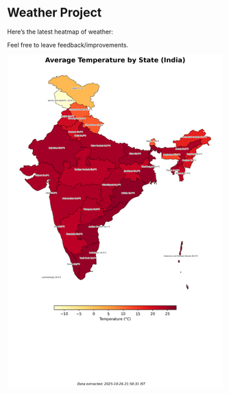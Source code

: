 # Weather Project

Here’s the latest heatmap of weather:

Feel free to leave feedback/improvements.

![India Heatmap](docs/assets/india_heatmap.png?v=FE4A51)

